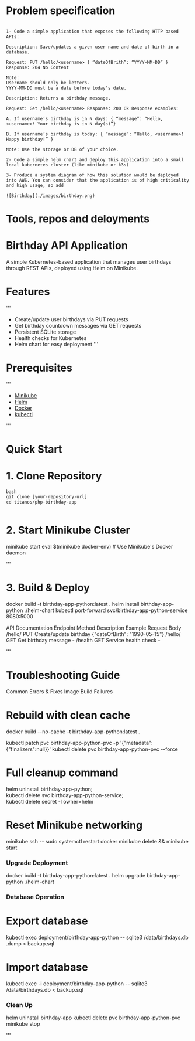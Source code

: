 
# Problem specification

```

1- Code a simple application that exposes the following HTTP based APIs: 

Description: Save/updates a given user name and date of birth in a database. 

Request: PUT /hello/<username> { “dateOfBrith”: “YYYY-MM-DD” } Response: 204 No Content 

Note: 
Username should only be letters. 
YYYY-MM-DD must be a date before today's date. 

Description: Returns a birthday message. 

Request: Get /hello/<username> Response: 200 Ok Response examples: 

A. If username’s birthday is in N days: { “message”: “Hello, <username>! Your birthday is in N day(s)”} 

B. If username’s birthday is today: { “message”: “Hello, <username>! Happy birthday!” } 

Note: Use the storage or DB of your choice. 

2- Code a simple helm chart and deploy this application into a small local kubernetes cluster (like minikube or k3s) 

3- Produce a system diagram of how this solution would be deployed into AWS. You can consider that the application is of high criticality and high usage, so add

![Birthday](./images/birthday.png)

```

# Tools, repos and deloyments 

# Birthday API Application

A simple Kubernetes-based application that manages user birthdays through REST APIs, deployed using Helm on Minikube.

# Features
'''
- Create/update user birthdays via PUT requests
- Get birthday countdown messages via GET requests
- Persistent SQLite storage
- Health checks for Kubernetes
- Helm chart for easy deployment
'''
# Prerequisites
'''
- [Minikube](https://minikube.sigs.k8s.io/docs/start/)
- [Helm](https://helm.sh/docs/intro/install/)
- [Docker](https://docs.docker.com/get-docker/)
- [kubectl](https://kubernetes.io/docs/tasks/tools/)

'''
# Quick Start

# 1. Clone Repository
```
bash
git clone [your-repository-url]
cd titanos/php-birthday-app


```

# 2. Start Minikube Cluster
minikube start
eval $(minikube docker-env)  # Use Minikube's Docker daemon

'''

# 3. Build & Deploy

docker build -t birthday-app-python:latest .
helm install birthday-app-python ./helm-chart
kubectl port-forward svc/birthday-app-python-service 8080:5000

API Documentation
Endpoint	Method	Description	Example Request Body
/hello/<name>	PUT	Create/update birthday	{"dateOfBirth": "1990-05-15"}
/hello/<name>	GET	Get birthday message	-
/health	GET	Service health check	-


'''

# Troubleshooting Guide
Common Errors & Fixes
Image Build Failures

# Rebuild with clean cache
docker build --no-cache -t birthday-app-python:latest .

kubectl patch pvc birthday-app-python-pvc -p '{"metadata":{"finalizers":null}}'
kubectl delete pvc birthday-app-python-pvc --force

# Full cleanup command
helm uninstall birthday-app-python; \
kubectl delete svc birthday-app-python-service; \
kubectl delete secret -l owner=helm

# Reset Minikube networking
minikube ssh -- sudo systemctl restart docker
minikube delete && minikube start

### Upgrade Deployment
docker build -t birthday-app-python:latest .
helm upgrade birthday-app-python ./helm-chart

### Database Operation 

# Export database
kubectl exec deployment/birthday-app-python -- sqlite3 /data/birthdays.db .dump > backup.sql

# Import database
kubectl exec -i deployment/birthday-app-python -- sqlite3 /data/birthdays.db < backup.sql

### Clean Up

helm uninstall birthday-app
kubectl delete pvc birthday-app-python-pvc
minikube stop

'''


